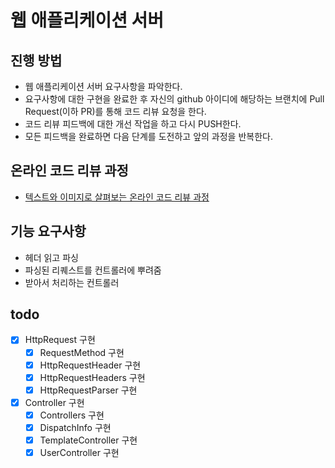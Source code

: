 # 웹 애플리케이션 서버
## 진행 방법
* 웹 애플리케이션 서버 요구사항을 파악한다.
* 요구사항에 대한 구현을 완료한 후 자신의 github 아이디에 해당하는 브랜치에 Pull Request(이하 PR)를 통해 코드 리뷰 요청을 한다.
* 코드 리뷰 피드백에 대한 개선 작업을 하고 다시 PUSH한다.
* 모든 피드백을 완료하면 다음 단계를 도전하고 앞의 과정을 반복한다.

## 온라인 코드 리뷰 과정
* [텍스트와 이미지로 살펴보는 온라인 코드 리뷰 과정](https://github.com/next-step/nextstep-docs/tree/master/codereview)


## 기능 요구사항
* 헤더 읽고 파싱
* 파싱된 리퀘스트를 컨트롤러에 뿌려줌
* 받아서 처리하는 컨트롤러

## todo
* [x] HttpRequest 구현
    * [x] RequestMethod 구현 
    * [x] HttpRequestHeader 구현 
    * [x] HttpRequestHeaders 구현
    * [x] HttpRequestParser 구현
  
* [x] Controller 구현
    * [x] Controllers 구현
    * [x] DispatchInfo 구현
    * [x] TemplateController 구현
    * [x] UserController 구현